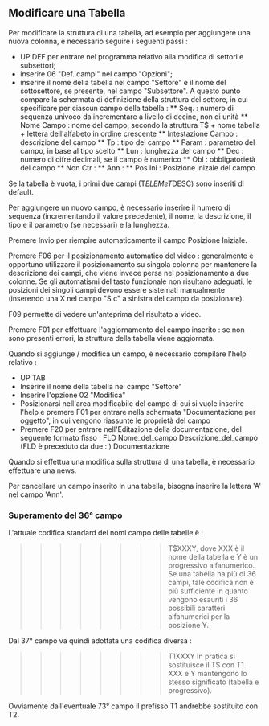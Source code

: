 ## Modificare una Tabella
Per modificare la struttura di una tabella, ad esempio per aggiungere una nuova colonna, è necessario seguire i seguenti passi : 
 * UP DEF  per entrare nel programma relativo alla modifica di settori e subsettori;
 * inserire 06 "Def. campi" nel campo "Opzioni";
 * inserire il nome della tabella nel campo "Settore" e il nome del sottosettore, se presente, nel campo "Subsettore".
A questo punto compare la schermata di definizione della struttura del settore, in cui specificare per ciascun campo della tabella : 
 ** Seq.  :  numero di sequenza univoco da incrementare a livello di decine, non di unità
 ** Nome Campo  :  nome del campo, secondo la struttura
                              T$ + nome tabella + lettera dell'alfabeto in ordine crescente
 ** Intestazione Campo  :  descrizione del campo
 ** Tp  :  tipo del campo
 ** Param  :  parametro del campo, in base al tipo scelto
 ** Lun  :  lunghezza del campo
 ** Dec  :  numero di cifre decimali, se il campo è numerico
 ** Obl  :  obbligatorietà del campo
 ** Non Ctr  : 
 ** Ann  : 
 ** Pos Ini  :  Posizione inizale del campo

Se la tabella è vuota, i primi due campi (T$ELEM e T$DESC) sono inseriti di default.

Per aggiungere un nuovo campo, è necessario inserire il numero di sequenza (incrementando il valore precedente), il nome, la descrizione, il tipo e il parametro (se necessari) e la lunghezza.

Premere Invio per riempire automaticamente il campo Posizione Iniziale.

Premere F06 per il posizionamento automatico del video :  generalmente è opportuno utilizzare il posizionamento su singola colonna per mantenere la descrizione dei campi, che viene invece persa nel posizionamento a due colonne. Se gli automatismi del tasto funzionale non risultano adeguati, le posizioni dei singoli campi devono essere sistemati manualmente (inserendo una X nel campo "S c" a sinistra del campo da posizionare).

F09 permette di vedere un'anteprima del risultato a video.

Premere F01 per effettuare l'aggiornamento del campo inserito :  se non sono presenti errori, la struttura della tabella viene aggiornata.

Quando si aggiunge / modifica un campo, è necessario compilare l'help relativo : 
 * UP TAB
 * Inserire il nome della tabella nel campo "Settore"
 * Inserire l'opzione 02 "Modifica"
 * Posizionarsi nell'area modificabile del campo di cui si vuole inserire l'help e premere F01 per entrare nella schermata "Documentazione per oggetto", in cui vengono riassunte le proprietà del campo
 * Premere F20 per entrare nell'Editazione della documentazione, del seguente formato fisso :  FLD Nome_del_campo Descrizione_del_campo (FLD è preceduto da due  : ) Documentazione

Quando si effettua una modifica sulla struttura di una tabella, è necessario effettuare una news.

Per cancellare un campo inserito in una tabella, bisogna inserire la lettera 'A' nel campo 'Ann'.

### Superamento del 36° campo
L'attuale codifica standard dei nomi campo delle tabelle è : 
 >>>>>>>> T$XXXY, dove XXX è il nome della tabella e Y è un progressivo alfanumerico.
Se una tabella ha più di 36 campi, tale codifica non è più sufficiente in quanto vengono esauriti i 36 possibili caratteri alfanumerici per la posizione Y.

Dal 37° campo va quindi adottata una codifica diversa : 
 >>>>>>>> T1XXXY
In pratica si sostituisce il T$ con T1. XXX e Y mantengono lo stesso significato (tabella e progressivo).

Ovviamente dall'eventuale 73° campo il prefisso T1 andrebbe sostituito con T2.

